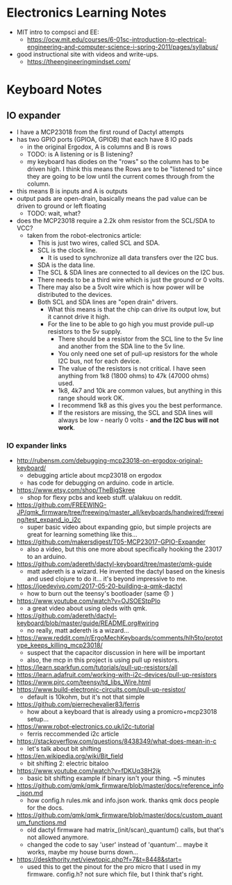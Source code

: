 # Electronics Learning Notes
- MIT intro to compsci and EE:
	- https://ocw.mit.edu/courses/6-01sc-introduction-to-electrical-engineering-and-computer-science-i-spring-2011/pages/syllabus/
- good instructional site with videos and write-ups.
	- https://theengineeringmindset.com/
	
# Keyboard Notes
## IO expander
- I have a MCP23018 from the first round of Dactyl attempts
- has two GPIO ports (GPIOA, GPIOB) that each have 8 IO pads
    - in the original Ergodox, A is columns and B is rows
    - TODO: is A listening or is B listening? 
    - my keyboard has diodes on the "rows" so the column has to be driven high. I think this means the Rows are to be "listened to" since they are going to be low until the current comes through from the column.
- this means B is inputs and A is outputs
- output pads are open-drain, basically means the pad value can be driven to ground or left floating
    - TODO: wait, what?
- does the MCP23018 require a 2.2k ohm resistor from the SCL/SDA to VCC?
	- taken from the robot-electronics article:
		- This is just two wires, called SCL and SDA. 
		- SCL is the clock line. 
			- It is used to synchronize all data transfers over the I2C bus. 
		- SDA is the data line. 
		- The SCL & SDA lines are connected to all devices on the I2C bus. 
		- There needs to be a third wire which is just the ground or 0 volts. 
		- There may also be a 5volt wire which is how power will be distributed to the devices. 
		- Both SCL and SDA lines are "open drain" drivers. 
			- What this means is that the chip can drive its output low, but it cannot drive it high. 
			- For the line to be able to go high you must provide pull-up resistors to the 5v supply. 
				- There should be a resistor from the SCL line to the 5v line and another from the SDA line to the 5v line. 
				- You only need one set of pull-up resistors for the whole I2C bus, not for each device. 
				- The value of the resistors is not critical. I have seen anything from 1k8 (1800 ohms) to 47k (47000 ohms) used. 
				- 1k8, 4k7 and 10k are common values, but anything in this range should work OK. 
				- I recommend 1k8 as this gives you the best performance. 
				- If the resistors are missing, the SCL and SDA lines will always be low - nearly 0 volts - __and the I2C bus will not work__.
				
### IO expander links
- http://rubensm.com/debugging-mcp23018-on-ergodox-original-keyboard/
    - debugging article about mcp23018 on ergodox
    - has code for debugging on arduino. code in article.
- https://www.etsy.com/shop/TheBigSkree
    - shop for flexy pcbs and keeb stuff. u/alakuu on reddit.
- https://github.com/FREEWING-JP/qmk_firmware/tree/freewing/master_all/keyboards/handwired/freewing/test_expand_io_i2c
    - super basic video about expanding gpio, but simple projects are great for learning something like this...
- https://github.com/makersdigest/T05-MCP23017-GPIO-Expander
    - also a video, but this one more about specifically hooking the 23017 to an arduino.
- https://github.com/adereth/dactyl-keyboard/tree/master/qmk-guide
    - matt adereth is a wizard. He invented the dactyl based on the kinesis and used clojure to do it... it's beyond impressive to me.
- https://joedevivo.com/2017-05-20-building-a-qmk-dactyl
    - how to burn out the teensy's bootloader (same :disappointed: )
- https://www.youtube.com/watch?v=OJSOEStpPIo
	- a great video about using oleds with qmk.
- https://github.com/adereth/dactyl-keyboard/blob/master/guide/README.org#wiring
	- no really, matt adereth is a wizard...
- https://www.reddit.com/r/ErgoMechKeyboards/comments/hlh5to/prototype_keeps_killing_mcp23018/
	- suspect that the capacitor discussion in here will be important
	- also, the mcp in this project is using pull up resistors.
- https://learn.sparkfun.com/tutorials/pull-up-resistors/all
- https://learn.adafruit.com/working-with-i2c-devices/pull-up-resistors
- https://www.pjrc.com/teensy/td_libs_Wire.html
- https://www.build-electronic-circuits.com/pull-up-resistor/
	- default is 10kohm, but it's not that simple
- https://github.com/pierrechevalier83/ferris
	- how about a keyboard that is already using a promicro+mcp23018 setup...
- https://www.robot-electronics.co.uk/i2c-tutorial
	- ferris reccommended i2c article
- https://stackoverflow.com/questions/8438349/what-does-mean-in-c
	- let's talk about bit shifting
- https://en.wikipedia.org/wiki/Bit_field
	- bit shifting 2: electric bitaloo
- https://www.youtube.com/watch?v=fDKUq38H2jk
	- basic bit shifting example if binary isn't your thing. ~5 minutes
- https://github.com/qmk/qmk_firmware/blob/master/docs/reference_info_json.md
	- how config.h rules.mk and info.json work. thanks qmk docs people for the docs.
- https://github.com/qmk/qmk_firmware/blob/master/docs/custom_quantum_functions.md
	- old dactyl firmware had matrix_(init/scan)_quantum() calls, but that's not allowed anymore.
	- changed the code to say 'user' instead of 'quantum'... maybe it works, maybe my house burns down...
- https://deskthority.net/viewtopic.php?f=7&t=8448&start=
	- used this to get the pinout for the pro micro that I used in my firmware. config.h? not sure which file, but I think that's right.

